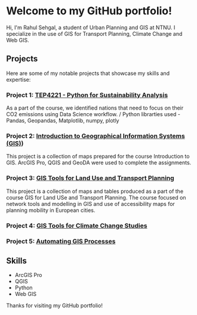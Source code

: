 # Welcome to my GitHub portfolio!

Hi, I'm Rahul Sehgal, a student of Urban Planning and GIS at NTNU. I specialize in the use of GIS for Transport Planning, Climate Change and Web GIS.

## Projects
Here are some of my notable projects that showcase my skills and expertise:

### Project 1: [TEP4221 - Python for Sustainability Analysis](https://github.com/rahulse10/Python_for_Sustainibility_Analysis)
As a part of the course, we identified nations that need to focus on their CO2 emissions using Data Science workflow. /
Python librarties used - Pandas, Geopandas, Matplotlib, numpy, plotly

### Project 2: [Introduction to Geographical Information Systems (GIS)](https://github.com/rahulse10/Introduction_to_GIS))
This project is a collection of maps prepared for the course Introduction to GIS.
ArcGIS Pro, QGIS and GeoDA were used to complete the assignments.

### Project 3: [GIS Tools for Land Use and Transport Planning](https://github.com/rahulse10/GIS_for_Transport_Planning/blob/main/GIS_Work.pdf)
This project is a collection of maps and tables produced as a part of the course GIS for Land USe and Transport Planning.
The course focused on network tools and modelling in GIS and use of accessibility maps for planning mobility in European cities.

### Project 4: [GIS Tools for Climate Change Studies](https://github.com/rahulse10/GIS_for_Climate_Change_Studies)

### Project 5: [Automating GIS Processes](https://github.com/rahulse10/Automating-GIS-Processes)

## Skills
- ArcGIS Pro
- QGIS
- Python
- Web GIS


Thanks for visiting my GitHub portfolio!
